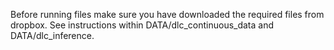 Before running files make sure you have downloaded the required files from dropbox. See instructions within DATA/dlc_continuous_data and DATA/dlc_inference.

